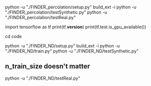 python -u "./FINDER_percolation/setup.py" build_ext -i
python -u "./FINDER_percolation/testSynthetic.py"
python -u "./FINDER_percolation/testReal.py"

import tensorflow as tf 
print(tf.__version__)
print(tf.test.is_gpu_available())

cd code

python -u "./FINDER_ND/setup.py" build_ext -i
python -u "./FINDER_ND/train.py"
python -u "./FINDER_ND/testSynthetic.py"

## n_train_size doesn't matter
python -u "./FINDER_ND/testReal.py"

